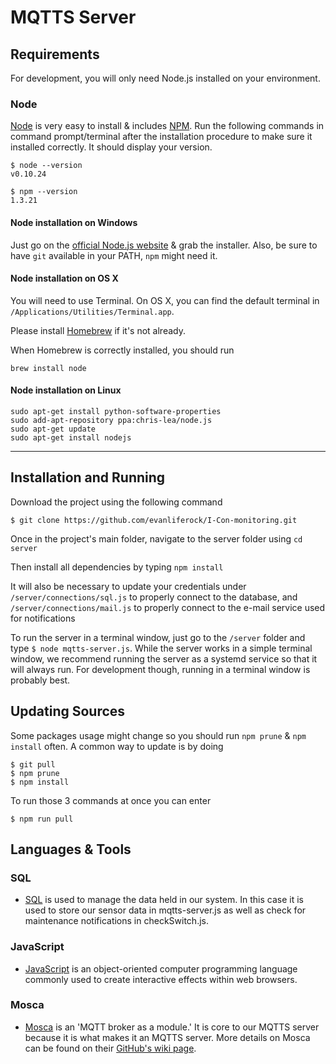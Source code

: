 # MQTTS Server

## Requirements

For development, you will only need Node.js installed on your environment.

### Node
[Node](http://nodejs.org/) is very easy to install & includes [NPM](https://npmjs.org/).
Run the following commands in command prompt/terminal after the installation procedure to make sure it installed correctly. It should display your version.

    $ node --version
    v0.10.24

    $ npm --version
    1.3.21
    
#### Node installation on Windows

Just go on the [official Node.js website](http://nodejs.org/) & grab the installer.
Also, be sure to have `git` available in your PATH, `npm` might need it.

#### Node installation on OS X

You will need to use Terminal. On OS X, you can find the default terminal in
`/Applications/Utilities/Terminal.app`.

Please install [Homebrew](http://brew.sh/) if it's not already.

When Homebrew is correctly installed, you should run

    brew install node

#### Node installation on Linux

    sudo apt-get install python-software-properties
    sudo add-apt-repository ppa:chris-lea/node.js
    sudo apt-get update
    sudo apt-get install nodejs

---

## Installation and Running

Download the project using the following command

    $ git clone https://github.com/evanliferock/I-Con-monitoring.git

Once in the project's main folder, navigate to the server folder using 
	`cd server`

Then install all dependencies by typing 
        `npm install`

It will also be necessary to update your credentials under 
		`/server/connections/sql.js` to properly connect to the database, and
		`/server/connections/mail.js` to properly connect to the e-mail service used for notifications 

To run the server in a terminal window, just go to the `/server` folder and type `$ node mqtts-server.js`. While the server works in a simple terminal window, we recommend running the server as a systemd service so that it will always run. For development though, running in a terminal window is probably best.

## Updating Sources

Some packages usage might change so you should run `npm prune` & `npm install` often.
A common way to update is by doing

    $ git pull
    $ npm prune
    $ npm install

To run those 3 commands at once you can enter

    $ npm run pull

## Languages & Tools

### SQL

- [SQL](https://en.wikipedia.org/wiki/SQL) is used to manage the data held in our system. In this case it is used to store our sensor data in mqtts-server.js as well as check for maintenance notifications in checkSwitch.js.

### JavaScript

- [JavaScript](https://www.javascript.com/) is an object-oriented computer programming language commonly used to create interactive effects within web browsers.

### Mosca

- [Mosca](http://www.mosca.io/) is an 'MQTT broker as a module.' It is core to our MQTTS server because it is what makes it an MQTTS server. More details on Mosca can be found on their [GitHub's wiki page](https://github.com/mcollina/mosca/wiki).  



